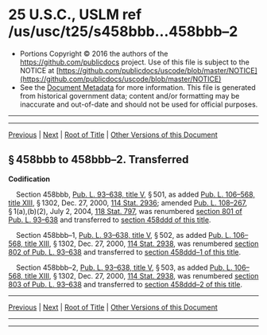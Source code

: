 ---
---

# 25 U.S.C., USLM ref /us/usc/t25/s458bbb...458bbb–2

* Portions Copyright © 2016 the authors of the https://github.com/publicdocs project.
  Use of this file is subject to the NOTICE at [https://github.com/publicdocs/uscode/blob/master/NOTICE](https://github.com/publicdocs/uscode/blob/master/NOTICE)
* See the [Document Metadata](././../../../../../..//README.md) for more information.
  This file is generated from historical government data; content and/or formatting may be inaccurate and out-of-date and should not be used for official purposes.

----------
----------

[Previous](./../../../../../..//us/usc/t25/ch14/schII/ptF/m__us_usc_t25_ch14_schII_ptF.md) | [Next](./../../../../../..//us/usc/t25/ch14/schII/ptG/m__us_usc_t25_ch14_schII_ptG.md) | [Root of Title](./../../../../../../) | [Other Versions of this Document](https://publicdocs.github.io/go/links?ns=uslm&ref=%2Fus%2Fusc%2Ft25%2Fs458bbb...458bbb%E2%80%932)

## § 458bbb to 458bbb–2. Transferred

 __Codification__ 

    Section 458bbb, [Pub. L. 93–638, title V][/us/pl/93/638/tV], § 501, as added [Pub. L. 106–568, title XIII][/us/pl/106/568/tXIII], § 1302, Dec. 27, 2000, [114 Stat. 2936][/us/stat/114/2936]; amended [Pub. L. 108–267][/us/pl/108/267], § 1(a),(b)(2), July 2, 2004, [118 Stat. 797][/us/stat/118/797], was renumbered [section 801 of Pub. L. 93–638][/us/pl/93/638/s801] and transferred to [section 458ddd of this title][/us/usc/t25/s458ddd].

    Section 458bbb–1, [Pub. L. 93–638, title V][/us/pl/93/638/tV], § 502, as added [Pub. L. 106–568, title XIII][/us/pl/106/568/tXIII], § 1302, Dec. 27, 2000, [114 Stat. 2938][/us/stat/114/2938], was renumbered [section 802 of Pub. L. 93–638][/us/pl/93/638/s802] and transferred to [section 458ddd–1 of this title][/us/usc/t25/s458ddd–1].

    Section 458bbb–2, [Pub. L. 93–638, title V][/us/pl/93/638/tV], § 503, as added [Pub. L. 106–568, title XIII][/us/pl/106/568/tXIII], § 1302, Dec. 27, 2000, [114 Stat. 2938][/us/stat/114/2938], was renumbered [section 803 of Pub. L. 93–638][/us/pl/93/638/s803] and transferred to [section 458ddd–2 of this title][/us/usc/t25/s458ddd–2].

----------

[Previous](./../../../../../..//us/usc/t25/ch14/schII/ptF/m__us_usc_t25_ch14_schII_ptF.md) | [Next](./../../../../../..//us/usc/t25/ch14/schII/ptG/m__us_usc_t25_ch14_schII_ptG.md) | [Root of Title](./../../../../../../) | [Other Versions of this Document](https://publicdocs.github.io/go/links?ns=uslm&ref=%2Fus%2Fusc%2Ft25%2Fs458bbb...458bbb%E2%80%932)

----------
----------

[/us/pl/93/638/tV]: https://publicdocs.github.io/go/links?ns=uslm&ref=%2Fus%2Fpl%2F93%2F638%2FtV
[/us/pl/106/568/tXIII]: https://publicdocs.github.io/go/links?ns=uslm&ref=%2Fus%2Fpl%2F106%2F568%2FtXIII
[/us/stat/114/2936]: https://publicdocs.github.io/go/links?ns=uslm&ref=%2Fus%2Fstat%2F114%2F2936
[/us/pl/108/267]: https://publicdocs.github.io/go/links?ns=uslm&ref=%2Fus%2Fpl%2F108%2F267
[/us/stat/118/797]: https://publicdocs.github.io/go/links?ns=uslm&ref=%2Fus%2Fstat%2F118%2F797
[/us/pl/93/638/s801]: https://publicdocs.github.io/go/links?ns=uslm&ref=%2Fus%2Fpl%2F93%2F638%2Fs801
[/us/usc/t25/s458ddd]: https://publicdocs.github.io/go/links?ns=uslm&ref=%2Fus%2Fusc%2Ft25%2Fs458ddd
[/us/pl/93/638/tV]: https://publicdocs.github.io/go/links?ns=uslm&ref=%2Fus%2Fpl%2F93%2F638%2FtV
[/us/pl/106/568/tXIII]: https://publicdocs.github.io/go/links?ns=uslm&ref=%2Fus%2Fpl%2F106%2F568%2FtXIII
[/us/stat/114/2938]: https://publicdocs.github.io/go/links?ns=uslm&ref=%2Fus%2Fstat%2F114%2F2938
[/us/pl/93/638/s802]: https://publicdocs.github.io/go/links?ns=uslm&ref=%2Fus%2Fpl%2F93%2F638%2Fs802
[/us/usc/t25/s458ddd–1]: https://publicdocs.github.io/go/links?ns=uslm&ref=%2Fus%2Fusc%2Ft25%2Fs458ddd%E2%80%931
[/us/pl/93/638/tV]: https://publicdocs.github.io/go/links?ns=uslm&ref=%2Fus%2Fpl%2F93%2F638%2FtV
[/us/pl/106/568/tXIII]: https://publicdocs.github.io/go/links?ns=uslm&ref=%2Fus%2Fpl%2F106%2F568%2FtXIII
[/us/stat/114/2938]: https://publicdocs.github.io/go/links?ns=uslm&ref=%2Fus%2Fstat%2F114%2F2938
[/us/pl/93/638/s803]: https://publicdocs.github.io/go/links?ns=uslm&ref=%2Fus%2Fpl%2F93%2F638%2Fs803
[/us/usc/t25/s458ddd–2]: https://publicdocs.github.io/go/links?ns=uslm&ref=%2Fus%2Fusc%2Ft25%2Fs458ddd%E2%80%932


